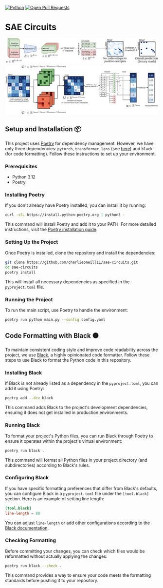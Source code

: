 [![Python](https://img.shields.io/badge/python-3.12%2B-orange)]() [![Open Pull Requests](https://img.shields.io/github/issues-pr/charlieoneill11/Automatic-Circuit-Discovery.svg)](https://github.com/charlieoneill11/sae-circuits/pulls)

# SAE Circuits

![](assets/node-method.png)
![](assets/edge-method.png)


## Setup and Installation 📦

This project uses [Poetry](https://python-poetry.org/) for dependency management. However, we have only three dependencies: `pytorch`, `transformer_lens` (see [here](https://neelnanda-io.github.io/TransformerLens/)) and `black` (for code formatting). Follow these instructions to set up your environment.

### Prerequisites

- Python 3.12
- Poetry

### Installing Poetry

If you don't already have Poetry installed, you can install it by running:

```bash
curl -sSL https://install.python-poetry.org | python3 -
```

This command will install Poetry and add it to your PATH. For more detailed instructions, visit the [Poetry installation guide](https://python-poetry.org/docs/#installation).

### Setting Up the Project

Once Poetry is installed, clone the repository and install the dependencies:

```bash
git clone https://github.com/charlieoneill11/sae-circuits.git
cd sae-circuits
poetry install
```

This will install all necessary dependencies as specified in the `pyproject.toml` file.

### Running the Project

To run the main script, use Poetry to handle the environment:

```bash
poetry run python main.py --config config.yaml
```


## Code Formatting with Black ⚫

To maintain consistent coding style and improve code readability across the project, we use [Black](https://github.com/psf/black), a highly opinionated code formatter. Follow these steps to use Black to format the Python code in this repository.

### Installing Black

If Black is not already listed as a dependency in the `pyproject.toml`, you can add it using Poetry:

```bash
poetry add --dev black
```

This command adds Black to the project's development dependencies, ensuring it does not get installed in production environments.

### Running Black

To format your project's Python files, you can run Black through Poetry to ensure it operates within the project's virtual environment:

```bash
poetry run black .
```

This command will format all Python files in your project directory (and subdirectories) according to Black's rules.

### Configuring Black

If you have specific formatting preferences that differ from Black's defaults, you can configure Black in a `pyproject.toml` file under the `[tool.black]` section. Here is an example of setting line length:

```toml
[tool.black]
line-length = 88
```

You can adjust `line-length` or add other configurations according to the [Black documentation](https://black.readthedocs.io/en/stable/usage_and_configuration/the_basics.html#configuration-via-a-file).

### Checking Formatting

Before committing your changes, you can check which files would be reformatted without actually applying the changes:

```bash
poetry run black --check .
```

This command provides a way to ensure your code meets the formatting standards before pushing it to your repository.